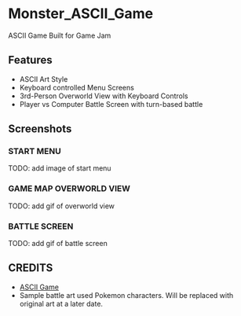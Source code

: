 # Monster_ASCII_Game
ASCII Game Built for Game Jam
## Features
 - ASCII Art Style
 - Keyboard controlled Menu Screens
 - 3rd-Person Overworld View with Keyboard Controls
 - Player vs Computer Battle Screen with turn-based battle
 ## Screenshots
 ### START MENU
 TODO: add image of start menu
 ### GAME MAP OVERWORLD VIEW
 TODO: add gif of overworld view
 ### BATTLE SCREEN
 TODO: add gif of battle screen
 ## CREDITS
  - [ASCII Game]()
  - Sample battle art used Pokemon characters. Will be replaced with original art at a later date.
